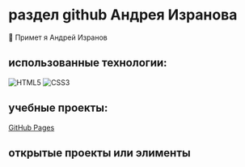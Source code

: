 # раздел github Андрея Изранова
👋 Примет я Андрей Изранов
## использованные технологии: 
![HTML5](https://img.shields.io/badge/html5-%23E34F26.svg?style=for-the-badge&logo=html5&logoColor=white)
![CSS3](https://img.shields.io/badge/css3-%231572B6.svg?style=for-the-badge&logo=css3&logoColor=white)

## учебные проекты:
[GitHub Pages](https://pages.github.com/)
## открытые проекты или элименты
